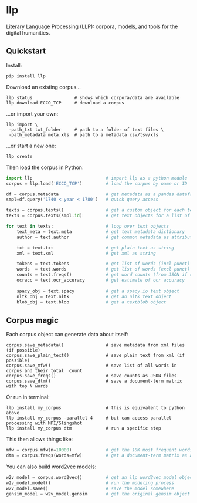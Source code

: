 # llp

Literary Language Processing (LLP): corpora, models, and tools for the digital humanities.

## Quickstart

Install:

```
pip install llp
```

Download an existing corpus...

```
llp status                # shows which corpora/data are available
llp download ECCO_TCP     # download a corpus
```

...or import your own:

```
llp import \
 -path_txt txt_folder     # path to a folder of text files \
 -path_metadata meta.xls  # path to a metadata csv/tsv/xls
```

...or start a new one:

```
llp create
```

Then load the corpus in Python:

```python
import llp                            # import llp as a python module
corpus = llp.load('ECCO_TCP')         # load the corpus by name or ID

df = corpus.metadata                  # get metadata as a pandas dataframe
smpl=df.query('1740 < year < 1780')   # quick query access

texts = corpus.texts()                # get a custom object for each text
texts = corpus.texts(smpl.id)         # get text objects for a list of IDs

for text in texts:                    # loop over text objects
    text_meta = text.meta             # get text metadata dictionary
    author = text.author              # get common metadata as attributes    

    txt = text.txt                    # get plain text as string
    xml = text.xml                    # get xml as string

    tokens = text.tokens              # get list of words (incl punct)
    words  = text.words               # get list of words (excl punct)
    counts = text.freqs()             # get word counts (from JSON if saved)
    ocracc = text.ocr_accuracy        # get estimate of ocr accuracy
    
    spacy_obj = text.spacy            # get a spacy.io text object
    nltk_obj = text.nltk              # get an nltk text object
    blob_obj = text.blob              # get a textblob object
```

## Corpus magic

Each corpus object can generate data about itself:

```
corpus.save_metadata()                # save metadata from xml files (if possible)
corpus.save_plain_text()              # save plain text from xml (if possible)
corpus.save_mfw()                     # save list of all words in corpus and their total  count
corpus.save_freqs()                   # save counts as JSON files
corpus.save_dtm()                     # save a document-term matrix with top N words
```

Or run in terminal:

```
llp install my_corpus                 # this is equivalent to python above
llp install my_corpus -parallel 4     # but can access parallel processing with MPI/Slingshot
llp install my_corpus dtm             # run a specific step
```

This then allows things like:

```python
mfw = corpus.mfw(n=10000)             # get the 10K most frequent words
dtm = corpus.freqs(words=mfw)         # get a document-term matrix as a pandas dataframe
```

You can also build word2vec models:

```python
w2v_model = corpus.word2vec()         # get an llp word2vec model object
w2v_model.model()                     # run the modeling process
w2v_model.save()                      # save the model somewhere
gensim_model = w2v_model.gensim       # get the original gensim object
```

























